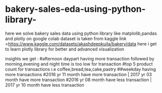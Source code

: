 # bakery-sales-eda-using-python-library-


here we solve bakery sales data using python library like matplolib,pandas and plotly on google colab
dataset is taken from kaggle link =https://www.kaggle.com/datasets/akashdeepkuila/bakery/data
here i get to learn plotly library for better and advanced visualization   

insights we get :
#afternoon daypart having more transaction followed by morning,evening and night time is too low for transaction
#top 5 product count for transactions i.e coffee,bread,tea,cake,pastry
##weekday having more transactions
#2016 yr 11 month have more transaction | 2017 yr 03 month have more transaction
#2016 yr 08 month have less transaction | 2017 yr 10 month have less transaction
